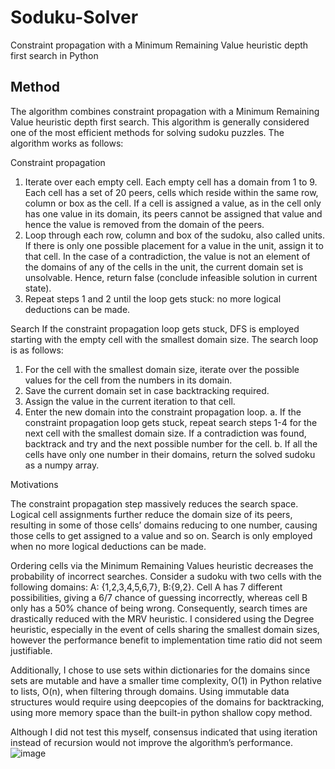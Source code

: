 # Soduku-Solver
Constraint propagation with a Minimum Remaining Value heuristic depth first search in Python

## Method
The algorithm combines constraint propagation with a Minimum Remaining Value heuristic depth first search. This algorithm is generally considered one of the most efficient methods for solving sudoku puzzles. The algorithm works as follows:

Constraint propagation 
1.	Iterate over each empty cell. Each empty cell has a domain from 1 to 9. Each cell has a set of 20 peers, cells which reside within the same row, column or box as the cell. If a cell is assigned a value, as in the cell only has one value in its domain, its peers cannot be assigned that value and hence the value is removed from the domain of the peers. 
2.	Loop through each row, column and box of the sudoku, also called units. If there is only one possible placement for a value in the unit, assign it to that cell. In the case of a contradiction, the value is not an element of the domains of any of the cells in the unit, the current domain set is unsolvable. Hence, return false (conclude infeasible solution in current state).
3.	Repeat steps 1 and 2 until the loop gets stuck: no more logical deductions can be made.

Search 
If the constraint propagation loop gets stuck, DFS is employed starting with the empty cell with the smallest domain size. The search loop is as follows:

1.	For the cell with the smallest domain size, iterate over the possible values for the cell from the numbers in its domain.
2.	Save the current domain set in case backtracking required.
3.	Assign the value in the current iteration to that cell.
4.	Enter the new domain into the constraint propagation loop.
a.	If the constraint propagation loop gets stuck, repeat search steps 1-4 for the next cell with the smallest domain size. If a contradiction was found, backtrack and try and the next possible number for the cell. 
b.	If all the cells have only one number in their domains, return the solved sudoku as a numpy array.

Motivations

The constraint propagation step massively reduces the search space. Logical cell assignments further reduce the domain size of its peers, resulting in some of those cells’ domains reducing to one number, causing those cells to get assigned to a value and so on. Search is only employed when no more logical deductions can be made. 

Ordering cells via the Minimum Remaining Values heuristic decreases the probability of incorrect searches. Consider a sudoku with two cells with the following domains: A: {1,2,3,4,5,6,7}, B:{9,2}. Cell A has 7 different possibilities, giving a 6/7 chance of guessing incorrectly, whereas cell B only has a 50% chance of being wrong. Consequently, search times are drastically reduced with the MRV heuristic. I considered using the Degree heuristic, especially in the event of cells sharing the smallest domain sizes, however the performance benefit to implementation time ratio did not seem justifiable. 

Additionally, I chose to use sets within dictionaries for the domains since sets are mutable and have a smaller time complexity, O(1) in Python relative to lists, O(n), when filtering through domains. Using immutable data structures would require using deepcopies of the domains for backtracking, using more memory space than the built-in python shallow copy method.

Although I did not test this myself, consensus indicated that using iteration instead of recursion would not improve the algorithm’s performance.
![image](https://github.com/arashid9-1/Soduku-Solver/assets/109870775/1af5c0e3-1be9-41b8-bcc2-3d742cc7b19f)

